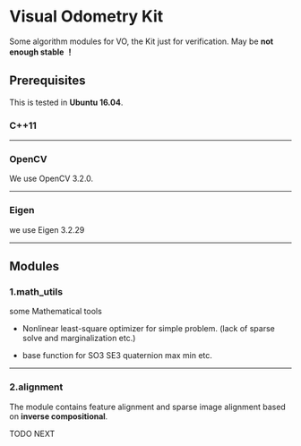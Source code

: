 # Visual Odometry Kit

Some algorithm modules for VO, the Kit just for verification. May be **not enough stable ！**

## Prerequisites

This is tested in **Ubuntu 16.04**.

### C++11

---

### OpenCV

We use OpenCV 3.2.0.

---

### Eigen

we use Eigen 3.2.29

---

## Modules

### 1.math_utils

some Mathematical tools

- Nonlinear least-square optimizer for simple problem. (lack of sparse solve and marginalization etc.)

- base function for SO3 SE3 quaternion max min etc.

--- 

### 2.alignment

The module contains feature alignment and sparse image alignment based on **inverse compositional**.

TODO NEXT

